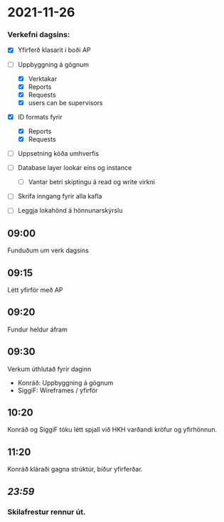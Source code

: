 # 2021-11-26

### Verkefni dagsins:
- [x] Yfirferð klasarit í boði AP
- [ ] Uppbyggning á gögnum
  - [X] Verktakar
  - [x] Reports
  - [x] Requests
  - [X] users can be supervisors
- [X] ID formats fyrir
  - [X] Reports
  - [X] Requests
- [ ] Uppsetning kóða umhverfis
- [ ] Database layer lookar eins og instance
  - [ ] Vantar betri skiptingu á read og write virkni

- [ ] Skrifa inngang fyrir alla kafla

- [ ] Leggja lokahönd á hönnunarskýrslu

## 09:00
Funduðum um verk dagsins

## 09:15
Létt yfirför með AP

## 09:20
Fundur heldur áfram

## 09:30
Verkum úthlutað fyrir daginn

- Konráð: Uppbyggning á gögnum
- SiggiF: Wireframes / yfirför

## 10:20 
Konráð og SiggiF tóku létt spjall við HKH varðandi kröfur og yfirhönnun.

## 11:20 
Konráð kláraði gagna strúktúr, bíður yfirferðar.



## _23:59_
### Skilafrestur rennur út.
